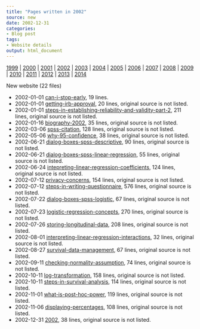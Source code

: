 ```yaml
---
title: "Pages written in 2002"
source: new
date: 2002-12-31
categories:
- Blog post
tags:
- Website details
output: html_document
---
```

 
[1999](http://new.pmean.com/1999/) | [2000](http://new.pmean.com/2000/) | [2001](http://new.pmean.com/2001/) | [2002](http://new.pmean.com/2002/) | [2003](http://new.pmean.com/2003/) | [2004](http://new.pmean.com/2004/) | [2005](http://new.pmean.com/2005/) | [2006](http://new.pmean.com/2006/) | [2007](http://new.pmean.com/2007/) | [2008](http://new.pmean.com/2008/) | [2009](http://new.pmean.com/2009/) | [2010](http://new.pmean.com/2010/) | [2011](http://new.pmean.com/2011/) | [2012](http://new.pmean.com/2012/) | [2013](http://new.pmean.com/2013/) | [2014](http://new.pmean.com/2014/)
 
New website (22 files)
 
+ 2002-01-01 [can-i-stop-early](http://new.pmean.com/can-i-stop-early/),  19 lines.  
+ 2002-01-01 [getting-irb-approval](http://new.pmean.com/getting-irb-approval/),  20 lines, original source is not listed.  
+ 2002-01-01 [steps-in-establishing-reliability-and-validity-part-2](http://new.pmean.com/steps-in-establishing-reliability-and-validity-part-2/),  211 lines, original source is not listed.  
+ 2002-01-16 [biography-2002](http://new.pmean.com/biography-2002/),  35 lines, original source is not listed.  
+ 2002-03-06 [spss-citation](http://new.pmean.com/spss-citation/),  128 lines, original source is not listed.  
+ 2002-05-06 [why-95-confidence](http://new.pmean.com/why-95-confidence/),  38 lines, original source is not listed.  
+ 2002-06-21 [dialog-boxes-spss-descriptive](http://new.pmean.com/dialog-boxes-spss-descriptive/),  90 lines, original source is not listed.  
+ 2002-06-21 [dialog-boxes-spss-linear-regression](http://new.pmean.com/dialog-boxes-spss-linear-regression/),  55 lines, original source is not listed.  
+ 2002-06-24 [intepreting-linear-regression-coefficients](http://new.pmean.com/intepreting-linear-regression-coefficients/),  124 lines, original source is not listed.  
+ 2002-07-12 [privacy-concerns](http://new.pmean.com/privacy-concerns/),  154 lines, original source is not listed.  
+ 2002-07-12 [steps-in-writing-questionnaire](http://new.pmean.com/steps-in-writing-questionnaire/),  576 lines, original source is not listed.  
+ 2002-07-22 [dialog-boxes-spss-logistic](http://new.pmean.com/dialog-boxes-spss-logistic/),  67 lines, original source is not listed.  
+ 2002-07-23 [logistic-regression-concepts](http://new.pmean.com/logistic-regression-concepts/),  270 lines, original source is not listed.  
+ 2002-07-26 [storing-longitudinal-data](http://new.pmean.com/storing-longitudinal-data/),  208 lines, original source is not listed.  
+ 2002-08-01 [interpreting-linear-regression-interactions](http://new.pmean.com/interpreting-linear-regression-interactions/),  32 lines, original source is not listed.  
+ 2002-08-27 [survival-data-management](http://new.pmean.com/survival-data-management/),  67 lines, original source is not listed.  
+ 2002-09-11 [checking-normality-assumption](http://new.pmean.com/checking-normality-assumption/),  74 lines, original source is not listed.  
+ 2002-10-11 [log-transformation](http://new.pmean.com/log-transformation/),  158 lines, original source is not listed.  
+ 2002-10-11 [steps-in-survival-analysis](http://new.pmean.com/steps-in-survival-analysis/),  114 lines, original source is not listed.  
+ 2002-11-01 [what-is-post-hoc-power](http://new.pmean.com/what-is-post-hoc-power/),  119 lines, original source is not listed.  
+ 2002-11-06 [displaying-percentages](http://new.pmean.com/displaying-percentages/),  108 lines, original source is not listed.  
+ 2002-12-31 [2002](http://new.pmean.com/2002/),  38 lines, original source is not listed.
 
